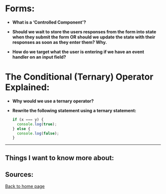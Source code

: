 # **Forms:**

- **What is a ‘Controlled Component’?**

- **Should we wait to store the users responses from the form into state when they submit the form OR should we update the state with their responses as soon as they enter them? Why.**

- **How do we target what the user is entering if we have an event handler on an input field?**

# **The Conditional (Ternary) Operator Explained:**

- **Why would we use a ternary operator?**

- **Rewrite the following statement using a ternary statement:**

  ```javascript
  if (x === y) {
    console.log(true);
  } else {
    console.log(false);
  }
  ```

---

## Things I want to know more about:

## Sources:

[Back to home page](../README.md)
